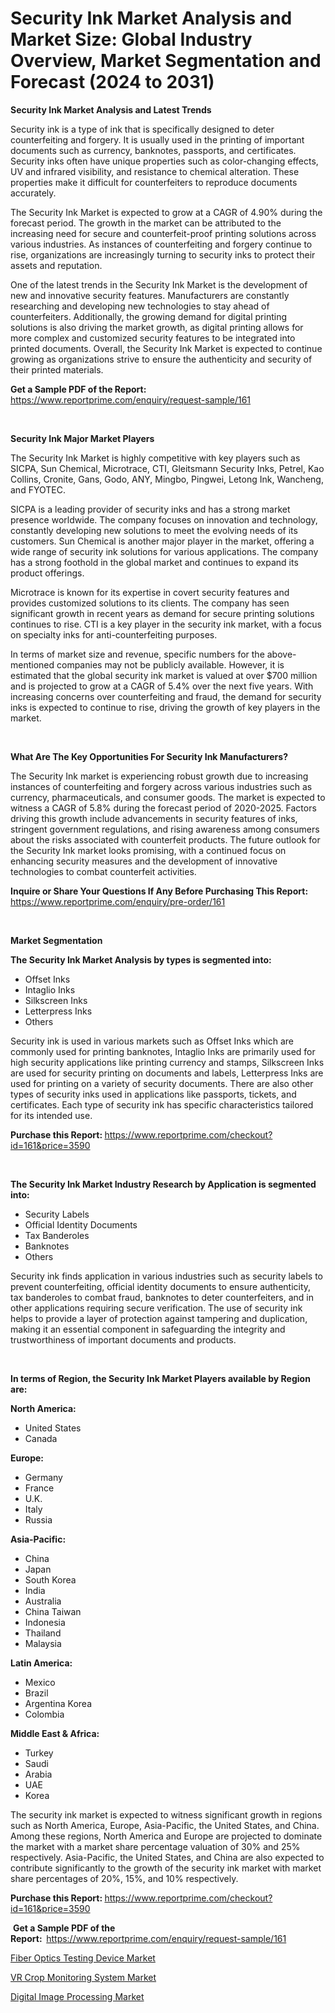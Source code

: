 <p><h1>Security Ink Market Analysis and Market Size: Global Industry Overview, Market Segmentation and Forecast (2024 to 2031)</h1></p><p><strong>Security Ink Market Analysis and Latest Trends</strong></p>
<p><p>Security ink is a type of ink that is specifically designed to deter counterfeiting and forgery. It is usually used in the printing of important documents such as currency, banknotes, passports, and certificates. Security inks often have unique properties such as color-changing effects, UV and infrared visibility, and resistance to chemical alteration. These properties make it difficult for counterfeiters to reproduce documents accurately.</p><p>The Security Ink Market is expected to grow at a CAGR of 4.90% during the forecast period. The growth in the market can be attributed to the increasing need for secure and counterfeit-proof printing solutions across various industries. As instances of counterfeiting and forgery continue to rise, organizations are increasingly turning to security inks to protect their assets and reputation.</p><p>One of the latest trends in the Security Ink Market is the development of new and innovative security features. Manufacturers are constantly researching and developing new technologies to stay ahead of counterfeiters. Additionally, the growing demand for digital printing solutions is also driving the market growth, as digital printing allows for more complex and customized security features to be integrated into printed documents. Overall, the Security Ink Market is expected to continue growing as organizations strive to ensure the authenticity and security of their printed materials.</p></p>
<p><strong>Get a Sample PDF of the Report:&nbsp;</strong> <a href="https://www.reportprime.com/enquiry/request-sample/161">https://www.reportprime.com/enquiry/request-sample/161</a></p>
<p>&nbsp;</p>
<p><strong>Security Ink Major Market Players</strong></p>
<p><p>The Security Ink Market is highly competitive with key players such as SICPA, Sun Chemical, Microtrace, CTI, Gleitsmann Security Inks, Petrel, Kao Collins, Cronite, Gans, Godo, ANY, Mingbo, Pingwei, Letong Ink, Wancheng, and FYOTEC.</p><p>SICPA is a leading provider of security inks and has a strong market presence worldwide. The company focuses on innovation and technology, constantly developing new solutions to meet the evolving needs of its customers. Sun Chemical is another major player in the market, offering a wide range of security ink solutions for various applications. The company has a strong foothold in the global market and continues to expand its product offerings.</p><p>Microtrace is known for its expertise in covert security features and provides customized solutions to its clients. The company has seen significant growth in recent years as demand for secure printing solutions continues to rise. CTI is a key player in the security ink market, with a focus on specialty inks for anti-counterfeiting purposes.</p><p>In terms of market size and revenue, specific numbers for the above-mentioned companies may not be publicly available. However, it is estimated that the global security ink market is valued at over $700 million and is projected to grow at a CAGR of 5.4% over the next five years. With increasing concerns over counterfeiting and fraud, the demand for security inks is expected to continue to rise, driving the growth of key players in the market.</p></p>
<p>&nbsp;</p>
<p><strong>What Are The Key Opportunities For Security Ink Manufacturers?</strong></p>
<p><p>The Security Ink market is experiencing robust growth due to increasing instances of counterfeiting and forgery across various industries such as currency, pharmaceuticals, and consumer goods. The market is expected to witness a CAGR of 5.8% during the forecast period of 2020-2025. Factors driving this growth include advancements in security features of inks, stringent government regulations, and rising awareness among consumers about the risks associated with counterfeit products. The future outlook for the Security Ink market looks promising, with a continued focus on enhancing security measures and the development of innovative technologies to combat counterfeit activities.</p></p>
<p><strong>Inquire or Share Your Questions If Any Before Purchasing This Report:</strong> <a href="https://www.reportprime.com/enquiry/pre-order/161">https://www.reportprime.com/enquiry/pre-order/161</a></p>
<p>&nbsp;</p>
<p><strong>Market Segmentation</strong></p>
<p><strong>The Security Ink Market Analysis by types is segmented into:</strong></p>
<p><ul><li>Offset Inks</li><li>Intaglio Inks</li><li>Silkscreen Inks</li><li>Letterpress Inks</li><li>Others</li></ul></p>
<p><p>Security ink is used in various markets such as Offset Inks which are commonly used for printing banknotes, Intaglio Inks are primarily used for high security applications like printing currency and stamps, Silkscreen Inks are used for security printing on documents and labels, Letterpress Inks are used for printing on a variety of security documents. There are also other types of security inks used in applications like passports, tickets, and certificates. Each type of security ink has specific characteristics tailored for its intended use.</p></p>
<p><strong>Purchase this Report:&nbsp;</strong><a href="https://www.reportprime.com/checkout?id=161&price=3590">https://www.reportprime.com/checkout?id=161&price=3590</a></p>
<p>&nbsp;</p>
<p><strong>The Security Ink Market Industry Research by Application is segmented into:</strong></p>
<p><ul><li>Security Labels</li><li>Official Identity Documents</li><li>Tax Banderoles</li><li>Banknotes</li><li>Others</li></ul></p>
<p><p>Security ink finds application in various industries such as security labels to prevent counterfeiting, official identity documents to ensure authenticity, tax banderoles to combat fraud, banknotes to deter counterfeiters, and in other applications requiring secure verification. The use of security ink helps to provide a layer of protection against tampering and duplication, making it an essential component in safeguarding the integrity and trustworthiness of important documents and products.</p></p>
<p>&nbsp;</p>
<p><strong>In terms of Region, the Security Ink Market Players available by Region are:</strong></p>
<p>
    <p> <strong> North America: </strong>
        <ul>
            <li>United States</li>
            <li>Canada</li>
        </ul>
        </p> 
    <p> <strong> Europe: </strong>
        <ul>
            <li>Germany</li>
            <li>France</li>
            <li>U.K.</li>
            <li>Italy</li>
            <li>Russia</li>
        </ul>
        </p> 
    <p> <strong> Asia-Pacific: </strong>
        <ul>
            <li>China</li>
            <li>Japan</li>
            <li>South Korea</li>
            <li>India</li>
            <li>Australia</li>
            <li>China Taiwan</li>
            <li>Indonesia</li>
            <li>Thailand</li>
            <li>Malaysia</li>
        </ul>
        </p> 
    <p> <strong> Latin America: </strong>
        <ul>
            <li>Mexico</li>
            <li>Brazil</li>
            <li>Argentina Korea</li>
            <li>Colombia</li>
        </ul>
        </p> 
    <p> <strong> Middle East & Africa: </strong>
        <ul>
            <li>Turkey</li>
            <li>Saudi</li>
            <li>Arabia</li>
            <li>UAE</li>
            <li>Korea</li>
        </ul>
    </p>
    </p>
<p><p>The security ink market is expected to witness significant growth in regions such as North America, Europe, Asia-Pacific, the United States, and China. Among these regions, North America and Europe are projected to dominate the market with a market share percentage valuation of 30% and 25% respectively. Asia-Pacific, the United States, and China are also expected to contribute significantly to the growth of the security ink market with market share percentages of 20%, 15%, and 10% respectively.</p></p>
<p><strong>Purchase this Report: </strong><a href="https://www.reportprime.com/checkout?id=161&price=3590">https://www.reportprime.com/checkout?id=161&price=3590</a></p>
<p>&nbsp;<strong>Get a Sample PDF of the Report:&nbsp;&nbsp;</strong><a href="https://www.reportprime.com/enquiry/request-sample/161">https://www.reportprime.com/enquiry/request-sample/161</a></p>
<p><strong></strong></p>
<p><p><a href="https://view.publitas.com/reportprime-1/fiber-optics-testing-device-market-furnish-information-about-market-size-market-share-market-dynamics-and-projections-spanning-from-2023-to-2030/">Fiber Optics Testing Device Market</a></p><p><a href="https://view.publitas.com/reportprime-1/vr-crop-monitoring-system-market-size-evaluating-its-market-trends-growth-and-projections-2023-2030/">VR Crop Monitoring System Market</a></p><p><a href="https://view.publitas.com/reportprime-1/decoding-the-digital-image-processing-market-a-deep-dive-into-the-latest-market-trends-market-segmentation-and-competitive-analysis/">Digital Image Processing Market</a></p></p>